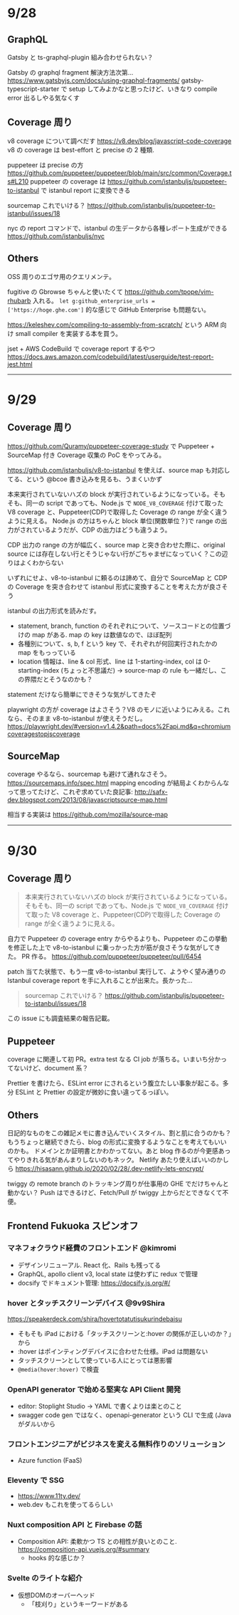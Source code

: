 # 9/28

## GraphQL

Gatsby と ts-graphql-plugin 組み合わせられない？

Gatsby の graphql fragment 解決方法次第... https://www.gatsbyjs.com/docs/using-graphql-fragments/
gatsby-typescript-starter で setup してみよかなと思ったけど、いきなり compile error 出るしやる気なくす

## Coverage 周り

v8 coverage について調べだす https://v8.dev/blog/javascript-code-coverage
v8 の coverage は best-effort と precise の 2 種類.

puppeteer は precise の方 https://github.com/puppeteer/puppeteer/blob/main/src/common/Coverage.ts#L210
puppeteer の coverage は https://github.com/istanbuljs/puppeteer-to-istanbul で istanbul report に変換できる

sourcemap これでいける？ https://github.com/istanbuljs/puppeteer-to-istanbul/issues/18

nyc の report コマンドで、istanbul の生データから各種レポート生成ができる https://github.com/istanbuljs/nyc

## Others

OSS 周りのエゴサ用のクエリメンテ。

fugitive の Gbrowse ちゃんと使いたくて https://github.com/tpope/vim-rhubarb 入れる。
`let g:github_enterprise_urls = ['https://hoge.ghe.com']` 的な感じで GitHub Enterprise も問題ない。

https://keleshev.com/compiling-to-assembly-from-scratch/ という ARM 向け small compiler を実装する本を買う。

jset + AWS CodeBuild で coverage report するやつ https://docs.aws.amazon.com/codebuild/latest/userguide/test-report-jest.html

---

# 9/29

## Coverage 周り

https://github.com/Quramy/puppeteer-coverage-study で Puppeteer + SourceMap 付き Coverage 収集の PoC をやってみる。

https://github.com/istanbuljs/v8-to-istanbul を使えば、source map も対応してる、という @bcoe 書き込みを見るも、うまくいかず

本来実行されていないハズの block が実行されているようになっている。そもそも、同一の script であっても、Node.js で `NODE_V8_COVERAGE` 付けて取った V8 coverage と、Puppeteer(CDP)で取得した Coverage の range が全く違うように見える。
Node.js の方はちゃんと block 単位(関数単位？)で range の出力がされているようだが、CDP の出力はどうも違うよう。

CDP 出力の range の方が幅広く、source map と突き合わせた際に、original source には存在しない行とそうじゃない行がごちゃまぜになっていく？この辺りはよくわからない

いずれにせよ、v8-to-istanbul に頼るのは諦めて、自分で SourceMap と CDP の Coverage を突き合わせて istanbul 形式に変換することを考えた方が良さそう

istanbul の出力形式を読みだす。

- statement, branch, function のそれぞれについて、ソースコードとの位置づけの map がある. map の key は数値なので、ほぼ配列
- 各種別について、s, b, f という key で、それぞれが何回実行されたかの map をもっっている
- location 情報は、line & col 形式、line は 1-starting-index, col は 0-starting-index (ちょっと不思議だ) -> source-map の rule も一緒だし、この界隈だとそうなのかも？

statement だけなら簡単にできそうな気がしてきたぞ

playwright の方が coverage はよさそう？V8 のモノに近いようにみえる。これなら、そのまま v8-to-istanbul が使えそうだし。https://playwright.dev/#version=v1.4.2&path=docs%2Fapi.md&q=chromiumcoveragestopjscoverage

## SourceMap

coverage やるなら、sourcemap も避けて通れなさそう。https://sourcemaps.info/spec.html
mapping encoding が結局よくわからんなって思ってたけど、これぞ求めていた良記事: http://safx-dev.blogspot.com/2013/08/javascriptsource-map.html

相当する実装は https://github.com/mozilla/source-map

---

# 9/30

## Coverage 周り

> 本来実行されていないハズの block が実行されているようになっている。そもそも、同一の script であっても、Node.js で `NODE_V8_COVERAGE` 付けて取った V8 coverage と、Puppeteer(CDP)で取得した Coverage の range が全く違うように見える。

自力で Puppeteer の coverage entry からやるよりも、Puppeteer のこの挙動を修正した上で v8-to-istanbul に乗っかった方が筋が良さそうな気がしてきた。
PR 作る。 https://github.com/puppeteer/puppeteer/pull/6454

patch 当てた状態で、もう一度 v8-to-istanbul 実行して、ようやく望み通りの Istanbul coverage report を手に入れることが出来た。長かった...

> sourcemap これでいける？ https://github.com/istanbuljs/puppeteer-to-istanbul/issues/18

この issue にも調査結果の報告記載。

## Puppeteer

coverage に関連して初 PR。extra test なる CI job が落ちる。いまいち分かってないけど、document 系？

Prettier を書けたら、ESLint error にされるという腹立たしい事象が起こる。多分 ESLint と Prettier の設定が微妙に食い違ってるっぽい。

## Others

日記的なものをこの雑記メモに書き込んでいくスタイル、割と肌に合うのかも？もうちょっと継続できたら、blog の形式に変換するようなことを考えてもいいのかも。
ドメインとか証明書とかわかってない。あと blog 作るのが今更感あってやりきれる気があんまりしないのもネック。
Netlify あたり使えばいいのかしら https://hisasann.github.io/2020/02/28/.dev-netlify-lets-encrypt/

twiggy の remote branch のトラッキング周りが仕事用の GHE でだけちゃんと動かない？
Push はできるけど、Fetch/Pull が twiggy 上からだとできなくて不便。

## Frontend Fukuoka スピンオフ

### マネフォクラウド経費のフロントエンド @kimromi

- デザインリニューアル. React 化、Rails も残ってる
- GraphQL, apollo client v3, local state は使わずに redux で管理
- docsify でドキュメント管理: https://docsify.js.org/#/

### hover とタッチスクリーンデバイス @9v9Shira

https://speakerdeck.com/shira/hovertotatutisukurindebaisu

- そもそも iPad における「タッチスクリーンと:hover の関係が正しいのか？」から
- :hover はポインティングデバイスに合わせた仕様。iPad は問題ない
- タッチスクリーンとして使っている人にとっては悪影響
- `@media(hover:hover)` で検査

### OpenAPI generator で始める堅実な API Client 開発

- editor: Stoplight Studio -> YAML で書くよりは楽とのこと
- swagger code gen ではなく、openapi-generator という CLI で生成 (Java がダルいから

### フロントエンジニアがビジネスを変える無料作りのソリューション

- Azure function (FaaS)

### Eleventy で SSG

- https://www.11ty.dev/
- web.dev もこれを使ってるらしい

### Nuxt composition API と Firebase の話

- Composition API: 柔軟かつ TS との相性が良いとのこと. https://composition-api.vuejs.org/#summary
  - hooks 的な感じか？

### Svelte のライトな紹介
- 仮想DOMのオーバーヘッド
  - 「枝刈り」というキーワードがある
